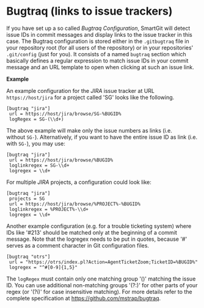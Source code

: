 # Bugtraq (links to issue trackers)

If you have set up a so called *Bugtraq Configuration*, SmartGit will
detect issue IDs in commit messages and display links to the issue
tracker in this case. The Bugtraq configuration is stored either in the
`.gitbugtraq` file in your repository root (for all users of the
repository) or in your repositories' `.git/config` (just for you). It
consists of a named `bugtraq` section which basically defines a regular
expression to match issue IDs in your commit message and an URL template
to open when clicking at such an issue link.

<div class="panel" style="border-width: 1px;">

<div class="panelHeader" style="border-bottom-width: 1px;">

**Example**

</div>

<div class="panelContent">

An example configuration for the *JIRA* issue tracker at URL
`https://host/jira` for a project called 'SG' looks like the following.

<div class="code panel pdl" style="border-width: 1px;">

<div class="codeContent panelContent pdl">

``` text
[bugtraq "jira"]
 url = https://host/jira/browse/SG-%BUGID%
 logRegex = SG-(\\d+)                   
```

</div>

</div>

The above example will make only the issue numbers as links (i.e.
without `SG-`). Alternatively, if you want to have the entire issue ID
as link (i.e. with `SG-`), you may use:

<div class="code panel pdl" style="border-width: 1px;">

<div class="codeContent panelContent pdl">

``` text
[bugtraq "jira"]
 url = https://host/jira/browse/%BUGID%
 loglinkregex = SG-\\d+
 logregex = \\d+            
```

</div>

</div>

For multiple *JIRA* projects, a configuration could look like:

<div class="code panel pdl" style="border-width: 1px;">

<div class="codeContent panelContent pdl">

``` text
[bugtraq "jira"]
 projects = SG
 url = https://host/jira/browse/%PROJECT%-%BUGID%
 loglinkregex = %PROJECT%-\\d+
 logregex = \\d+            
```

</div>

</div>

Another example configuration (e.g. for a trouble ticketing system)
where IDs like '\#213' should be matched only at the beginning of a
commit message. Note that the logregex needs to be put in quotes,
because '\#' serves as a comment character in Git configuration files.

<div class="code panel pdl" style="border-width: 1px;">

<div class="codeContent panelContent pdl">

``` text
[bugtraq "otrs"]
 url = "https://otrs/index.pl?Action=AgentTicketZoom;TicketID=%BUGID%"
 logregex = "^#[0-9]{1,5}"            
```

</div>

</div>

</div>

</div>

The `logRegex` must contain only one matching group '()' matching the
issue ID. You can use additional non-matching groups '(?:)' for other
parts of your regex (or '(?i)' for case insensitive matching). For more
details refer to the complete specification at
<https://github.com/mstrap/bugtraq>.
